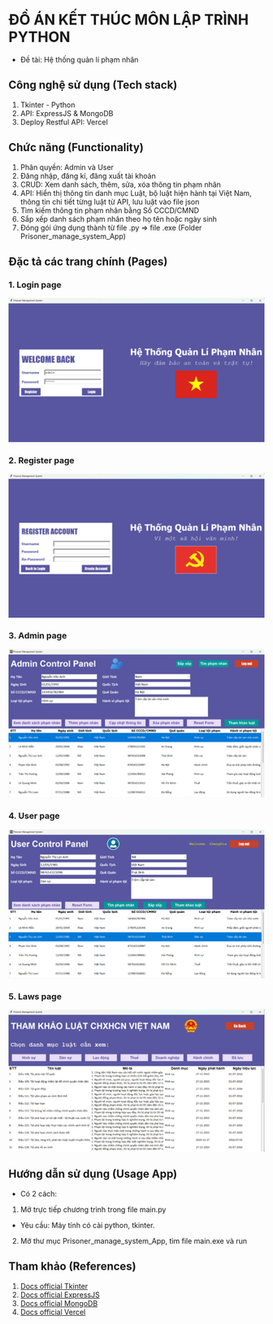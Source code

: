 # ĐỒ ÁN KẾT THÚC MÔN LẬP TRÌNH PYTHON
- Đề tài: Hệ thống quản lí phạm nhân

## Công nghệ sử dụng (Tech stack)
1. Tkinter - Python
2. API: ExpressJS & MongoDB
3. Deploy Restful API: Vercel

## Chức năng (Functionality)
1. Phân quyền: Admin và User
2. Đăng nhập, đăng kí, đăng xuất tài khoản
3. CRUD: Xem danh sách, thêm, sửa, xóa thông tin phạm nhân
4. API: Hiển thị thông tin danh mục Luật, bộ luật hiện hành tại Việt Nam, 
thông tin chi tiết từng luật từ API, lưu luật vào file json
5. Tìm kiếm thông tin phạm nhân bằng Số CCCD/CMND
6. Sắp xếp danh sách phạm nhân theo họ tên hoặc ngày sinh
7. Đóng gói ứng dụng thành từ file .py => file .exe (Folder Prisoner_manage_system_App)

## Đặc tả các trang chính (Pages)
### 1. Login page
![](img/login_page.png)

### 2. Register page
![](img/register_page.png)

### 3. Admin page
![](img/admin_page.png)

### 4. User page
![](img/user_page.png)

### 5. Laws page
![](img/laws_page.png)


## Hướng dẫn sử dụng (Usage App)
* Có 2 cách: 
1. Mở trực tiếp chương trình trong file main.py
- Yêu cầu: Máy tính có cài python, tkinter.
2. Mở thư mục Prisoner_manage_system_App, tìm file main.exe và run

## Tham khảo (References)
1. [Docs official Tkinter](https://docs.python.org/3/library/tkinter.html)
2. [Docs official ExpressJS](https://expressjs.com/)
3. [Docs official MongoDB](https://github.com/mongodb/docs)
4. [Docs official Vercel](https://vercel.com/docs/deployments/overview)